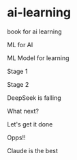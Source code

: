 # ai-learning
book for ai learning

ML for AI

ML Model for learning

Stage 1

Stage 2

DeepSeek is falling

What next?

Let's get it done

Opps!!

Claude is the best
